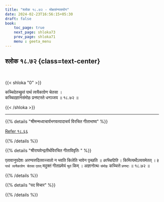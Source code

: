 ```yaml
---
title: "श्लोक १८.७२ - मोक्षसंन्यसयोग"
date: 2024-02-23T16:56:15+05:30
draft: false
book:
    toc_page: true
    next_page: shloka73
    prev_page: shloka71
    menu : geeta_menu
---
```




## श्लोक १८.७२ {class=text-center}

<br/>

{{< shloka  "0"  >}}

कच्चिदेतच्छ्रुतं पार्थ त्वयैकाग्रेण चेतसा ।  
कच्चिदज्ञानसंमोहः प्रनष्टस्ते धनञ्जय ॥ १८.७२ ॥

{{< /shloka >}}

---


{{% details "श्रीमन्मध्वाचार्यभगवत्पादाचर्य विरचित  गीताभाष्य" %}}

[Refer १८.६६](../shloka66)

{{% /details %}}



{{% details "श्रीराघवेन्द्रतीर्थविरचित गीताविवृतिः " %}}

एतावानुपदेशः अरण्यरुदितवज्जातो न भवति किलेति भावेन पृच्छति
॥ *कच्चिदिति* । किमित्यर्थेऽव्ययमेतत्‌ । 
`हे पार्थ त्वयैकाग्रेण चेतसा` `एतत्‌` मदुक्तं गीताप्रमेयं 
`श्रुतं` किम्‌ । अज्ञानोत्थः `संमोहः` कच्चित्ते 
`प्रणष्टः` ॥ १८.७२ ॥

{{% /details %}}



{{% details "पद विचार" %}}


{{% /details %}}
